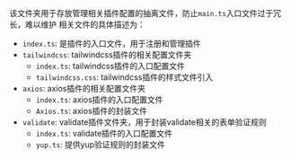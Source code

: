 该文件夹用于存放管理相关插件配置的抽离文件，防止`main.ts`入口文件过于冗长，难以维护
相关文件的具体描述为：

- `index.ts`: 是插件的入口文件，用于注册和管理插件
- `tailwindcss`: tailwindcss插件的相关配置文件夹
  - `index.ts`: tailwindcss插件的入口配置文件
  - `tailwindcss.css`: tailwindcss插件的样式文件引入
- `axios`: axios插件的相关配置文件夹
  - `index.ts`: axios插件的入口配置文件
  - `Axios.ts`: axios插件的封装文件
- `validate`: validate插件文件夹，用于封装validate相关的表单验证规则
  - `index.ts`: validate插件的入口配置文件
  - `yup.ts`: 提供yup验证规则的封装文件